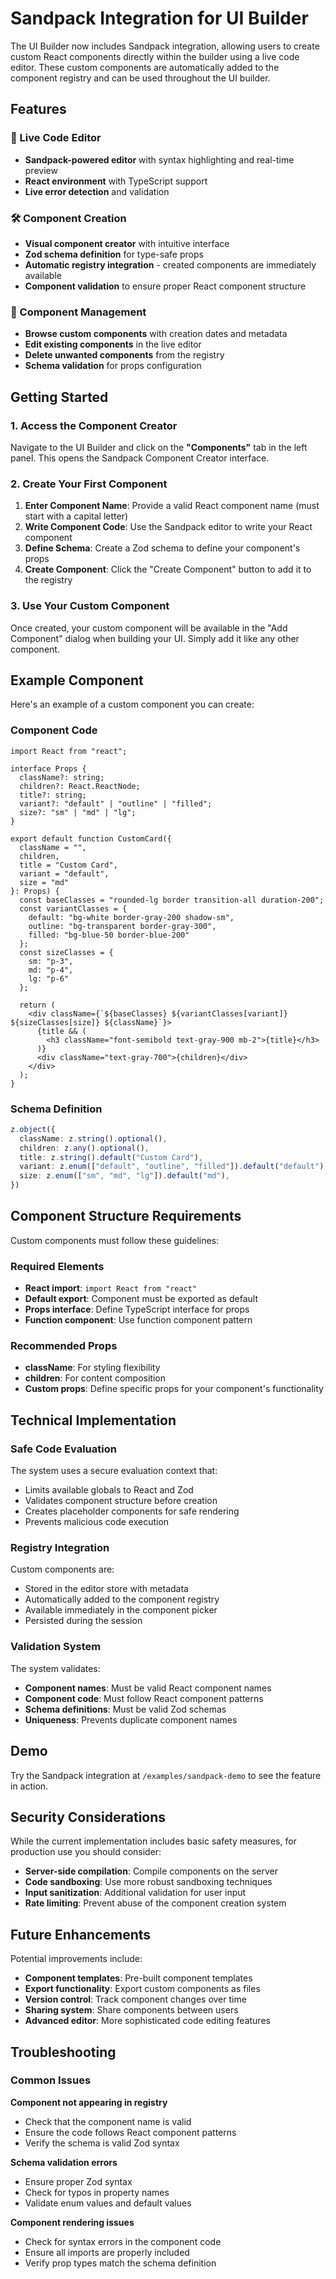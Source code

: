 # Sandpack Integration for UI Builder

The UI Builder now includes Sandpack integration, allowing users to create custom React components directly within the builder using a live code editor. These custom components are automatically added to the component registry and can be used throughout the UI builder.

## Features

### 🎨 Live Code Editor
- **Sandpack-powered editor** with syntax highlighting and real-time preview
- **React environment** with TypeScript support
- **Live error detection** and validation

### 🛠️ Component Creation
- **Visual component creator** with intuitive interface
- **Zod schema definition** for type-safe props
- **Automatic registry integration** - created components are immediately available
- **Component validation** to ensure proper React component structure

### 📝 Component Management
- **Browse custom components** with creation dates and metadata
- **Edit existing components** in the live editor
- **Delete unwanted components** from the registry
- **Schema validation** for props configuration

## Getting Started

### 1. Access the Component Creator

Navigate to the UI Builder and click on the **"Components"** tab in the left panel. This opens the Sandpack Component Creator interface.

### 2. Create Your First Component

1. **Enter Component Name**: Provide a valid React component name (must start with a capital letter)
2. **Write Component Code**: Use the Sandpack editor to write your React component
3. **Define Schema**: Create a Zod schema to define your component's props
4. **Create Component**: Click the "Create Component" button to add it to the registry

### 3. Use Your Custom Component

Once created, your custom component will be available in the "Add Component" dialog when building your UI. Simply add it like any other component.

## Example Component

Here's an example of a custom component you can create:

### Component Code
```tsx
import React from "react";

interface Props {
  className?: string;
  children?: React.ReactNode;
  title?: string;
  variant?: "default" | "outline" | "filled";
  size?: "sm" | "md" | "lg";
}

export default function CustomCard({ 
  className = "", 
  children, 
  title = "Custom Card",
  variant = "default",
  size = "md"
}: Props) {
  const baseClasses = "rounded-lg border transition-all duration-200";
  const variantClasses = {
    default: "bg-white border-gray-200 shadow-sm",
    outline: "bg-transparent border-gray-300",
    filled: "bg-blue-50 border-blue-200"
  };
  const sizeClasses = {
    sm: "p-3",
    md: "p-4",
    lg: "p-6"
  };

  return (
    <div className={`${baseClasses} ${variantClasses[variant]} ${sizeClasses[size]} ${className}`}>
      {title && (
        <h3 className="font-semibold text-gray-900 mb-2">{title}</h3>
      )}
      <div className="text-gray-700">{children}</div>
    </div>
  );
}
```

### Schema Definition
```typescript
z.object({
  className: z.string().optional(),
  children: z.any().optional(),
  title: z.string().default("Custom Card"),
  variant: z.enum(["default", "outline", "filled"]).default("default"),
  size: z.enum(["sm", "md", "lg"]).default("md"),
})
```

## Component Structure Requirements

Custom components must follow these guidelines:

### Required Elements
- **React import**: `import React from "react"`
- **Default export**: Component must be exported as default
- **Props interface**: Define TypeScript interface for props
- **Function component**: Use function component pattern

### Recommended Props
- **className**: For styling flexibility
- **children**: For content composition
- **Custom props**: Define specific props for your component's functionality

## Technical Implementation

### Safe Code Evaluation
The system uses a secure evaluation context that:
- Limits available globals to React and Zod
- Validates component structure before creation
- Creates placeholder components for safe rendering
- Prevents malicious code execution

### Registry Integration
Custom components are:
- Stored in the editor store with metadata
- Automatically added to the component registry
- Available immediately in the component picker
- Persisted during the session

### Validation System
The system validates:
- **Component names**: Must be valid React component names
- **Component code**: Must follow React component patterns
- **Schema definitions**: Must be valid Zod schemas
- **Uniqueness**: Prevents duplicate component names

## Demo

Try the Sandpack integration at `/examples/sandpack-demo` to see the feature in action.

## Security Considerations

While the current implementation includes basic safety measures, for production use you should consider:

- **Server-side compilation**: Compile components on the server
- **Code sandboxing**: Use more robust sandboxing techniques
- **Input sanitization**: Additional validation for user input
- **Rate limiting**: Prevent abuse of the component creation system

## Future Enhancements

Potential improvements include:
- **Component templates**: Pre-built component templates
- **Export functionality**: Export custom components as files
- **Version control**: Track component changes over time
- **Sharing system**: Share components between users
- **Advanced editor**: More sophisticated code editing features

## Troubleshooting

### Common Issues

**Component not appearing in registry**
- Check that the component name is valid
- Ensure the code follows React component patterns
- Verify the schema is valid Zod syntax

**Schema validation errors**
- Ensure proper Zod syntax
- Check for typos in property names
- Validate enum values and default values

**Component rendering issues**
- Check for syntax errors in the component code
- Ensure all imports are properly included
- Verify prop types match the schema definition